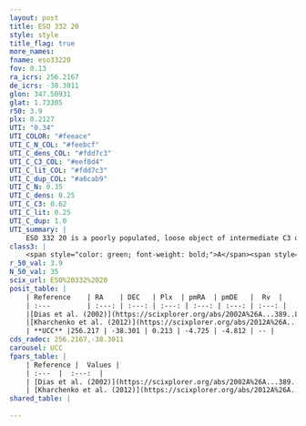 ```yaml
---
layout: post
title: ESO 332 20
style: style
title_flag: true
more_names: 
fname: eso33220
fov: 0.13
ra_icrs: 256.2167
de_icrs: -38.3011
glon: 347.50931
glat: 1.73305
r50: 3.9
plx: 0.2127
UTI: "0.34"
UTI_COLOR: "#feeace"
UTI_C_N_COL: "#feebcf"
UTI_C_dens_COL: "#fdd7c3"
UTI_C_C3_COL: "#eef8d4"
UTI_C_lit_COL: "#fdd7c3"
UTI_C_dup_COL: "#a6cab9"
UTI_C_N: 0.35
UTI_C_dens: 0.25
UTI_C_C3: 0.62
UTI_C_lit: 0.25
UTI_C_dup: 1.0
UTI_summary: |
    ESO 332 20 is a poorly populated, loose object of intermediate C3 quality. It is poorly studied in the literature, with no articles listed in the last 13 years.
class3: |
    <span style="color: green; font-weight: bold;">A</span><span style="color: red; font-weight: bold;">C</span>
r_50_val: 3.9
N_50_val: 35
scix_url: ESO%20332%2020
posit_table: |
    | Reference    | RA    | DEC   | Plx  | pmRA  | pmDE   |  Rv  |
    | :---         | :---: | :---: | :---: | :---: | :---: | :---: |
    |[Dias et al. (2002)](https://scixplorer.org/abs/2002A%26A...389..871D) | 256.229 | -38.32 | -- | -1.92 | -2.65 | -- |
    |[Kharchenko et al. (2012)](https://scixplorer.org/abs/2012A%26A...543A.156K) | 256.228 | -38.317 | -- | 0.0 | -0.5 | -- |
    | **UCC** |256.217 | -38.301 | 0.213 | -4.725 | -4.812 | -- | 
cds_radec: 256.2167,-38.3011
carousel: UCC
fpars_table: |
    | Reference |  Values |
    | :---  |  :---:  |
    | [Dias et al. (2002)](https://scixplorer.org/abs/2002A%26A...389..871D) | `E(B-V)=0.791, Dist=1695.0, Age=8.05` |
    | [Kharchenko et al. (2012)](https://scixplorer.org/abs/2012A%26A...543A.156K) | `e_bv=0.791, distance=1695, log_age=8.05` |
shared_table: |
    
---
```

